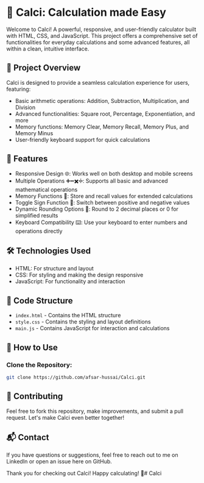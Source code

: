 # 🧮 Calci: Calculation made Easy

Welcome to Calci! A powerful, responsive, and user-friendly calculator built with HTML, CSS, and JavaScript. This project offers a comprehensive set of functionalities for everyday calculations and some advanced features, all within a clean, intuitive interface.


## 📜 Project Overview


Calci is designed to provide a seamless calculation experience for users, featuring:

- Basic arithmetic operations: Addition, Subtraction, Multiplication, and Division
- Advanced functionalities: Square root, Percentage, Exponentiation, and more
- Memory functions: Memory Clear, Memory Recall, Memory Plus, and Memory Minus
- User-friendly keyboard support for quick calculations



## 🚀 Features


- Responsive Design 🌐: Works well on both desktop and mobile screens
- Multiple Operations ➕➖✖️➗: Supports all basic and advanced mathematical operations
- Memory Functions 🧠: Store and recall values for extended calculations
- Toggle Sign Function 🔄: Switch between positive and negative values
- Dynamic Rounding Options 🎯: Round to 2 decimal places or 0 for simplified results
- Keyboard Compatibility ⌨️: Use your keyboard to enter numbers and operations directly


## 🛠️ Technologies Used


- HTML: For structure and layout
- CSS: For styling and making the design responsive
- JavaScript: For functionality and interaction

## 📂 Code Structure


- `index.html` - Contains the HTML structure
- `style.css` - Contains the styling and layout definitions
- `main.js` - Contains JavaScript for interaction and calculations


## 🔧 How to Use


### Clone the Repository:
```bash
git clone https://github.com/afsar-hussai/Calci.git
```


## 🤝 Contributing


Feel free to fork this repository, make improvements, and submit a pull request. Let's make Calci even better together!


## 📬 Contact


If you have questions or suggestions, feel free to reach out to me on LinkedIn or open an issue here on GitHub.

Thank you for checking out Calci! Happy calculating! 🎉#   C a l c i 
